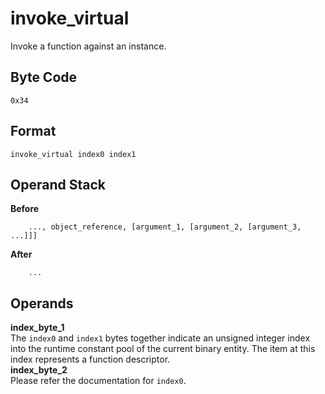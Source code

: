 # invoke_virtual

Invoke a function against an instance.

## Byte Code
```
0x34
```

## Format
```
invoke_virtual index0 index1
```

## Operand Stack
**Before**  
```
    ..., object_reference, [argument_1, [argument_2, [argument_3, ...]]]
```
**After**  
```
    ...
```

## Operands
**index_byte_1**  
    The `index0` and `index1` bytes together indicate an unsigned integer
    index into the runtime constant pool of the current binary entity.
    The item at this index represents a function descriptor.  
**index_byte_2**  
    Please refer the documentation for `index0`.
